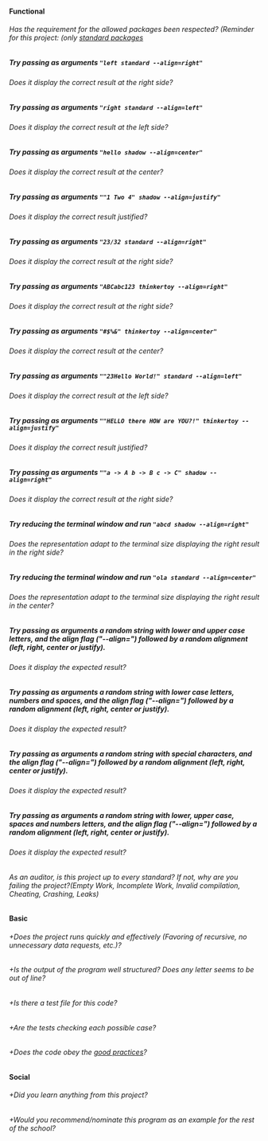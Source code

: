 #### Functional

###### Has the requirement for the allowed packages been respected? (Reminder for this project: (only [standard packages](https://golang.org/pkg/)

##### Try passing as arguments `"left standard --align=right"`

###### Does it display the correct result at the right side?

##### Try passing as arguments `"right standard --align=left"`

###### Does it display the correct result at the left side?

##### Try passing as arguments `"hello shadow --align=center"`

###### Does it display the correct result at the center?

##### Try passing as arguments `""1 Two 4" shadow --align=justify"`

###### Does it display the correct result justified?

##### Try passing as arguments `"23/32 standard --align=right"`

###### Does it display the correct result at the right side?

##### Try passing as arguments `"ABCabc123 thinkertoy --align=right"`

###### Does it display the correct result at the right side?

##### Try passing as arguments `"#$%&" thinkertoy --align=center"`

###### Does it display the correct result at the center?

##### Try passing as arguments `""23Hello World!" standard --align=left"`

###### Does it display the correct result at the left side?

##### Try passing as arguments `""HELLO there HOW are YOU?!" thinkertoy --align=justify"`

###### Does it display the correct result justified?

##### Try passing as arguments `""a -> A b -> B c -> C" shadow --align=right"`

###### Does it display the correct result at the right side?

##### Try reducing the terminal window and run `"abcd shadow --align=right"`

###### Does the representation adapt to the terminal size displaying the right result in the right side?

##### Try reducing the terminal window and run `"ola standard --align=center"`

###### Does the representation adapt to the terminal size displaying the right result in the center?

##### Try passing as arguments a random string with lower and upper case letters, and the align flag ("--align=") followed by a random alignment (left, right, center or justify).

###### Does it display the expected result?

##### Try passing as arguments a random string with lower case letters, numbers and spaces, and the align flag ("--align=") followed by a random alignment (left, right, center or justify).

###### Does it display the expected result?

##### Try passing as arguments a random string with special characters, and the align flag ("--align=") followed by a random alignment (left, right, center or justify).

###### Does it display the expected result?

##### Try passing as arguments a random string with lower, upper case, spaces and numbers letters, and the align flag ("--align=") followed by a random alignment (left, right, center or justify).

###### Does it display the expected result?

###### As an auditor, is this project up to every standard? If not, why are you failing the project?(Empty Work, Incomplete Work, Invalid compilation, Cheating, Crashing, Leaks)

#### Basic

###### +Does the project runs quickly and effectively (Favoring of recursive, no unnecessary data requests, etc.)?

###### +Is the output of the program well structured? Does any letter seems to be out of line?

###### +Is there a test file for this code?

###### +Are the tests checking each possible case?

###### +Does the code obey the [good practices](https://[[DOMAIN]]/root/public/src/branch/master/subjects/good-practices/README.md)?

#### Social

###### +Did you learn anything from this project?

###### +Would you recommend/nominate this program as an example for the rest of the school?

